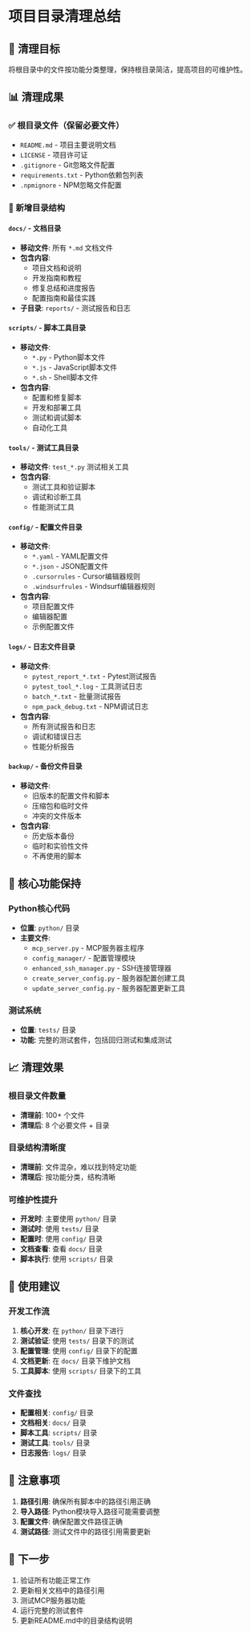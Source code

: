 # 项目目录清理总结

## 🎯 清理目标
将根目录中的文件按功能分类整理，保持根目录简洁，提高项目的可维护性。

## 📊 清理成果

### ✅ 根目录文件（保留必要文件）
- `README.md` - 项目主要说明文档
- `LICENSE` - 项目许可证
- `.gitignore` - Git忽略文件配置
- `requirements.txt` - Python依赖包列表
- `.npmignore` - NPM忽略文件配置

### 📁 新增目录结构

#### `docs/` - 文档目录
- **移动文件**: 所有 `*.md` 文档文件
- **包含内容**: 
  - 项目文档和说明
  - 开发指南和教程
  - 修复总结和进度报告
  - 配置指南和最佳实践
- **子目录**: `reports/` - 测试报告和日志

#### `scripts/` - 脚本工具目录
- **移动文件**: 
  - `*.py` - Python脚本文件
  - `*.js` - JavaScript脚本文件
  - `*.sh` - Shell脚本文件
- **包含内容**:
  - 配置和修复脚本
  - 开发和部署工具
  - 测试和调试脚本
  - 自动化工具

#### `tools/` - 测试工具目录
- **移动文件**: `test_*.py` 测试相关工具
- **包含内容**:
  - 测试工具和验证脚本
  - 调试和诊断工具
  - 性能测试工具

#### `config/` - 配置文件目录
- **移动文件**:
  - `*.yaml` - YAML配置文件
  - `*.json` - JSON配置文件
  - `.cursorrules` - Cursor编辑器规则
  - `.windsurfrules` - Windsurf编辑器规则
- **包含内容**:
  - 项目配置文件
  - 编辑器配置
  - 示例配置文件

#### `logs/` - 日志文件目录
- **移动文件**:
  - `pytest_report_*.txt` - Pytest测试报告
  - `pytest_tool_*.log` - 工具测试日志
  - `batch_*.txt` - 批量测试报告
  - `npm_pack_debug.txt` - NPM调试日志
- **包含内容**:
  - 所有测试报告和日志
  - 调试和错误日志
  - 性能分析报告

#### `backup/` - 备份文件目录
- **移动文件**:
  - 旧版本的配置文件和脚本
  - 压缩包和临时文件
  - 冲突的文件版本
- **包含内容**:
  - 历史版本备份
  - 临时和实验性文件
  - 不再使用的脚本

## 🔧 核心功能保持

### Python核心代码
- **位置**: `python/` 目录
- **主要文件**:
  - `mcp_server.py` - MCP服务器主程序
  - `config_manager/` - 配置管理模块
  - `enhanced_ssh_manager.py` - SSH连接管理器
  - `create_server_config.py` - 服务器配置创建工具
  - `update_server_config.py` - 服务器配置更新工具

### 测试系统
- **位置**: `tests/` 目录
- **功能**: 完整的测试套件，包括回归测试和集成测试

## 📈 清理效果

### 根目录文件数量
- **清理前**: 100+ 个文件
- **清理后**: 8 个必要文件 + 目录

### 目录结构清晰度
- **清理前**: 文件混杂，难以找到特定功能
- **清理后**: 按功能分类，结构清晰

### 可维护性提升
- **开发时**: 主要使用 `python/` 目录
- **测试时**: 使用 `tests/` 目录
- **配置时**: 使用 `config/` 目录
- **文档查看**: 查看 `docs/` 目录
- **脚本执行**: 使用 `scripts/` 目录

## 🎉 使用建议

### 开发工作流
1. **核心开发**: 在 `python/` 目录下进行
2. **测试验证**: 使用 `tests/` 目录下的测试
3. **配置管理**: 使用 `config/` 目录下的配置
4. **文档更新**: 在 `docs/` 目录下维护文档
5. **工具脚本**: 使用 `scripts/` 目录下的工具

### 文件查找
- **配置相关**: `config/` 目录
- **文档相关**: `docs/` 目录
- **脚本工具**: `scripts/` 目录
- **测试工具**: `tools/` 目录
- **日志报告**: `logs/` 目录

## 📝 注意事项

1. **路径引用**: 确保所有脚本中的路径引用正确
2. **导入路径**: Python模块导入路径可能需要调整
3. **配置文件**: 确保配置文件路径正确
4. **测试路径**: 测试文件中的路径引用需要更新

## 🚀 下一步

1. 验证所有功能正常工作
2. 更新相关文档中的路径引用
3. 测试MCP服务器功能
4. 运行完整的测试套件
5. 更新README.md中的目录结构说明 